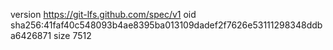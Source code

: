 version https://git-lfs.github.com/spec/v1
oid sha256:41faf40c548093b4ae8395ba013109dadef2f7626e53111298348ddba6426871
size 7512
